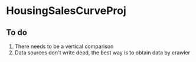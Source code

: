 # HousingSalesCurveProj

## To do

1. There needs to be a vertical comparison
2. Data sources don't write dead, the best way is to obtain data by crawler
